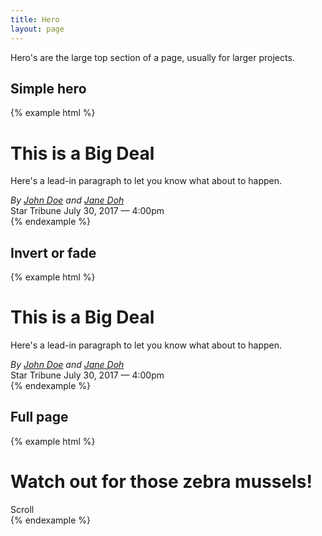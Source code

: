 ```yaml
---
title: Hero
layout: page
---
```


Hero's are the large top section of a page, usually for larger projects.

## Simple hero

{% example html %}
<div class="hero">
  <h1>This is a Big Deal</h1>

  <p class="lead container-sm">Here's a lead-in paragraph to let you know what about to happen.</p>

  <div class="byline">
    <address>By
      <a rel="author" href="http://example.com/author">John Doe</a>
      and
      <a rel="author" href="http://example.com/author">Jane Doh</a>
    </address>
    <span class="spacer"></span>
    Star Tribune
    <span class="spacer-alt"></span>
    <time pubdate datetime="2017-07-30T16:00:00">July 30, 2017 &mdash; 4:00pm</time>
  </div>
</div>
{% endexample %}

## Invert or fade

{% example html %}
<div class="hero hero-fade-in hero-invert">
  <h1>This is a Big Deal</h1>

  <p class="lead container-sm">Here's a lead-in paragraph to let you know what about to happen.</p>

  <div class="byline">
    <address>By
      <a rel="author" href="http://example.com/author">John Doe</a>
      and
      <a rel="author" href="http://example.com/author">Jane Doh</a>
    </address>
    <span class="spacer"></span>
    Star Tribune
    <span class="spacer-alt"></span>
    <time pubdate datetime="2017-07-30T16:00:00">July 30, 2017 &mdash; 4:00pm</time>
  </div>
</div>
{% endexample %}

## Full page

{% example html %}
<div class="hero hero-full hero-invert" style="background-image: url('http://stmedia.stimg.co/zebra1_mask.jpg?w=2000');">
  <div class="hero-bottom">
    <h1 class="shadow text-uppercase">Watch out for those zebra mussels!</h1>
    <div class="shadow" class="scroll-down">Scroll <i class="fa fa-chevron-down"></i></div>
  </div>
</div>
{% endexample %}
